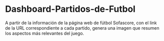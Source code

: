 # Dashboard-Partidos-de-Futbol
A partir de la información de la página web de fútbol Sofascore, con el link de la URL correspondiente a cada partido, genera una imagen que resumen los aspectos más relevantes del juego.
